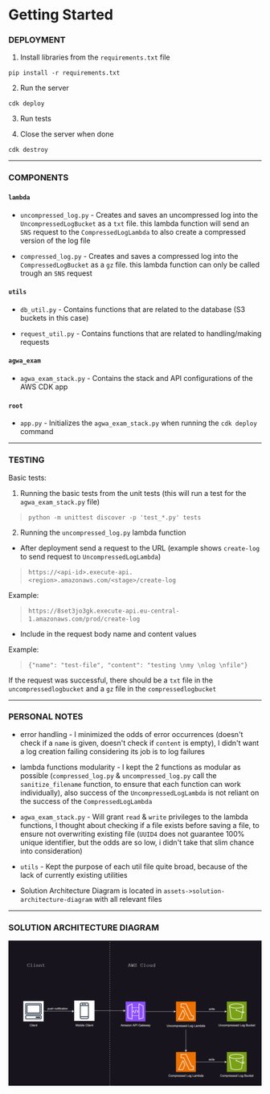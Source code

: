 # Getting Started

### DEPLOYMENT

1. Install libraries from the `requirements.txt` file

```
pip install -r requirements.txt
```

2. Run the server

```
cdk deploy
```

3. Run tests

4. Close the server when done

```
cdk destroy
```

---

### COMPONENTS

#### `lambda`

- `uncompressed_log.py` - Creates and saves an uncompressed log into the `UncompressedLogBucket` as a `txt` file. this lambda function will send an `SNS` request to the `CompressedLogLambda` to also create a compressed version of the log file

- `compressed_log.py` - Creates and saves a compressed log into the `CompressedLogBucket` as a `gz` file. this lambda function can only be called trough an `SNS` request

#### `utils`

- `db_util.py` - Contains functions that are related to the database (S3 buckets in this case)

- `request_util.py` - Contains functions that are related to handling/making requests

#### `agwa_exam`

- `agwa_exam_stack.py` - Contains the stack and API configurations of the AWS CDK app

#### `root`

- `app.py` - Initializes the `agwa_exam_stack.py` when running the `cdk deploy` command

---

### TESTING

Basic tests:

1. Running the basic tests from the unit tests (this will run a test for the `agwa_exam_stack.py` file)

> ```
> python -m unittest discover -p 'test_*.py' tests
> ```

2. Running the `uncompressed_log.py` lambda function

- After deployment send a request to the URL (example shows `create-log` to send request to `UncompressedLogLambda`)

> ```
> https://<api-id>.execute-api.<region>.amazonaws.com/<stage>/create-log
> ```

Example:

> ```
> https://8set3jo3gk.execute-api.eu-central-1.amazonaws.com/prod/create-log
> ```

- Include in the request body name and content values

Example:

> ```
> {"name": "test-file", "content": "testing \nmy \nlog \nfile"}
> ```

If the request was successful, there should be a `txt` file in the `uncompressedlogbucket` and a `gz` file in the `compressedlogbucket`

---

### PERSONAL NOTES

- error handling - I minimized the odds of error occurrences (doesn't check if a `name` is given, doesn't check if `content` is empty), I didn't want a log creation failing considering its job is to log failures

- lambda functions modularity - I kept the 2 functions as modular as possible (`compressed_log.py` & `uncompressed_log.py` call the `sanitize_filename` function, to ensure that each function can work individually), also success of the `UncompressedLogLambda` is not reliant on the success of the `CompressedLogLambda`

- `agwa_exam_stack.py` - Will grant `read` & `write` privileges to the lambda functions, I thought about checking if a file exists before saving a file, to ensure not overwriting existing file (`UUID4` does not guarantee 100% unique identifier, but the odds are so low, i didn't take that slim chance into consideration)

- `utils` - Kept the purpose of each util file quite broad, because of the lack of currently existing utilities

- Solution Architecture Diagram is located in `assets->solution-architecture-diagram` with all relevant files

---

### SOLUTION ARCHITECTURE DIAGRAM

![Solution Architecture Diagram](assets/solution-architecture-diagram/Solution%20Architecture%20Diagram.png)
